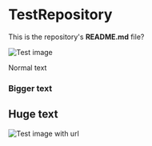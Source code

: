 TestRepository
==============
This is the repository's **README.md** file?


![Test image](wireframerender3.jpg17139e8d-97fd-407b-807e-66fec2cdbbeeLarge.jpg)

Normal text

<h3>Bigger text</h3>

<h2>Huge text</h2>

![Test image with url](http://i.imgur.com/U82Xd5d.png)
